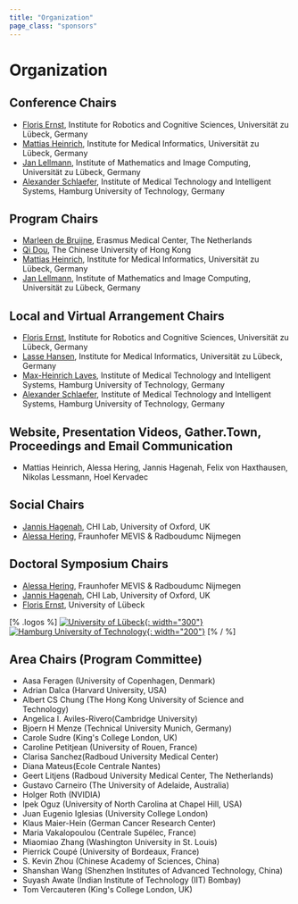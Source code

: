 ```yaml
---
title: "Organization"
page_class: "sponsors"
---
```


# Organization

## Conference Chairs

* [Floris Ernst](https://www.rob.uni-luebeck.de/index.php?id=320&L=1), Institute for Robotics and Cognitive Sciences, Universität zu Lübeck, Germany
* [Mattias Heinrich](http://www.imi.uni-luebeck.de/en/~heinrich), Institute for Medical Informatics, Universität zu Lübeck, Germany
* [Jan Lellmann](https://www.mic.uni-luebeck.de/people/jan-lellmann.html), Institute of Mathematics and Image Computing, Universität zu Lübeck, Germany
* [Alexander Schlaefer](https://mtec.et8.tuhh.de/staff/alexander-schlaefer.html), Institute of Medical Technology and Intelligent Systems, Hamburg University of Technology, Germany

## Program Chairs

* [Marleen de Bruijne](http://bigr.nl/people/MarleendeBruijne/), Erasmus Medical Center, The Netherlands
* [Qi Dou](http://www.cse.cuhk.edu.hk/~qdou/), The Chinese University of Hong Kong
* [Mattias Heinrich](http://www.imi.uni-luebeck.de/en/~heinrich), Institute for Medical Informatics, Universität zu Lübeck, Germany
* [Jan Lellmann](https://www.mic.uni-luebeck.de/people/jan-lellmann.html), Institute of Mathematics and Image Computing, Universität zu Lübeck, Germany

## Local and Virtual Arrangement Chairs
* [Floris Ernst](https://www.rob.uni-luebeck.de/index.php?id=320&L=1), Institute for Robotics and Cognitive Sciences, Universität zu Lübeck, Germany
* [Lasse Hansen](https://www.imi.uni-luebeck.de/en/institute/staff/hansen-lasse.html), Institute for Medical Informatics, Universität zu Lübeck, Germany
* [Max-Heinrich Laves](https://mtec.et8.tuhh.de/staff/max-heinrich-laves.html), Institute of Medical Technology and Intelligent Systems, Hamburg University of Technology, Germany
* [Alexander Schlaefer](https://mtec.et8.tuhh.de/staff/alexander-schlaefer.html), Institute of Medical Technology and Intelligent Systems, Hamburg University of Technology, Germany

## Website, Presentation Videos, Gather.Town, Proceedings and Email Communication
* Mattias Heinrich, Alessa Hering, Jannis Hagenah, Felix von Haxthausen, Nikolas Lessmann, Hoel Kervadec

## Social Chairs
* [Jannis Hagenah](https://eng.ox.ac.uk/chi/), CHI Lab, University of Oxford, UK
* [Alessa Hering](https://www.mevis.fraunhofer.de/en/employees/alessa-hering.html), Fraunhofer MEVIS & Radboudumc Nijmegen

## Doctoral Symposium Chairs
* [Alessa Hering](https://www.mevis.fraunhofer.de/en/employees/alessa-hering.html), Fraunhofer MEVIS & Radboudumc Nijmegen
* [Jannis Hagenah](https://eng.ox.ac.uk/chi/), CHI Lab, University of Oxford, UK
* [Floris Ernst](https://www.rob.uni-luebeck.de/index.php?id=320&L=1), University of Lübeck


[% .logos %]
[![University of Lübeck](/images/uzl.png){: width="300"}](https://www.uni-luebeck.de/)
[![Hamburg University of Technology](/images/tuhh.png){: width="200"}](https://www.tuhh.de/)
[% / %]

## Area Chairs (Program Committee)
* Aasa Feragen (University of Copenhagen, Denmark)
* Adrian Dalca (Harvard University, USA)
* Albert CS Chung (The Hong Kong University of Science and Technology)
* Angelica I. Aviles-Rivero(Cambridge University)
* Bjoern H Menze (Technical University Munich, Germany)
* Carole Sudre (King's College London, UK)
* Caroline Petitjean (University of Rouen, France)
* Clarisa Sanchez(Radboud University Medical Center)
* Diana Mateus(Ecole Centrale Nantes)
* Geert Litjens (Radboud University Medical Center, The Netherlands)
* Gustavo Carneiro (The University of Adelaide, Australia)
* Holger Roth (NVIDIA)
* Ipek Oguz (University of North Carolina at Chapel Hill, USA)
* Juan Eugenio Iglesias (University College London)
* Klaus Maier-Hein (German Cancer Research Center)
* Maria Vakalopoulou (Centrale Supélec, France)
* Miaomiao Zhang (Washington University in St. Louis)
* Pierrick Coupé (University of Bordeaux, France)
* S. Kevin Zhou (Chinese Academy of Sciences, China)
* Shanshan Wang (Shenzhen Institutes of Advanced Technology, China)
* Suyash Awate (Indian Institute of Technology (IIT) Bombay)
* Tom Vercauteren (King's College London, UK)

